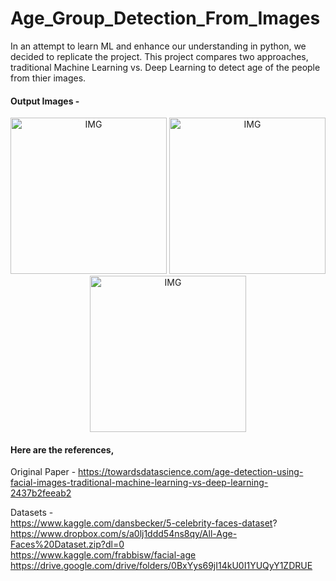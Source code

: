 # Age_Group_Detection_From_Images



In an attempt to learn ML and enhance our understanding in python, we decided to replicate the project. This project compares two approaches, traditional Machine Learning vs. Deep Learning to detect age of the people from thier images.
  
  


#### Output Images - 
<p align = 'center'>
 <img height=250 width = 250 src="https://drive.google.com/uc?export=view&id=105WDA3bD5OG2BTQC3SvOQE4pqT5VrbBf" alt="IMG" /> 
 <img height=250 src="https://drive.google.com/uc?export=view&id=10d5986MYq2yQPaAf8OynSvflFnMRNILj" alt="IMG" /> 
 <img height=250 src="https://drive.google.com/uc?export=view&id=10M8bSN5bco6Sh1NVYHnYdQaY7QI_gDZO" alt="IMG" />
</p>


#### Here are the references,

Original Paper - <https://towardsdatascience.com/age-detection-using-facial-images-traditional-machine-learning-vs-deep-learning-2437b2feeab2>  
  
Datasets -  
  https://www.kaggle.com/dansbecker/5-celebrity-faces-dataset?  
  https://www.dropbox.com/s/a0lj1ddd54ns8qy/All-Age-Faces%20Dataset.zip?dl=0    
  https://www.kaggle.com/frabbisw/facial-age  
  https://drive.google.com/drive/folders/0BxYys69jI14kU0I1YUQyY1ZDRUE
